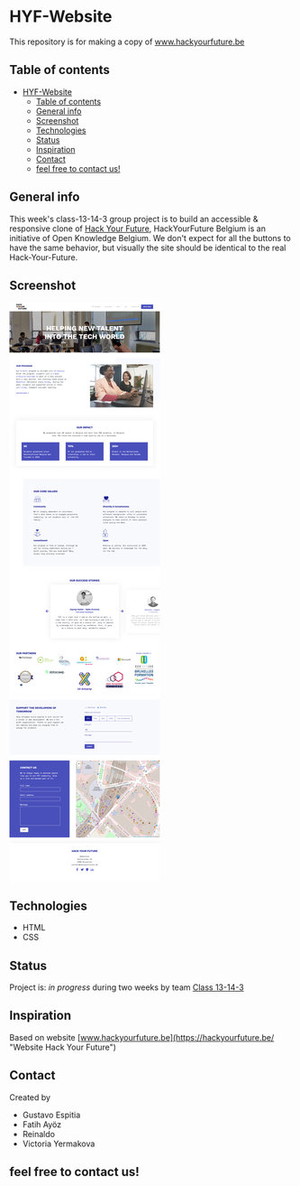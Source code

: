 # HYF-Website
This repository is for making a copy of www.hackyourfuture.be


## Table of contents
- [HYF-Website](#hyf-website)
  - [Table of contents](#table-of-contents)
  - [General info](#general-info)
  - [Screenshot](#screenshot)
  - [Technologies](#technologies)
  - [Status](#status)
  - [Inspiration](#inspiration)
  - [Contact](#contact)
  - [feel free to contact us!](#feel-free-to-contact-us)

## General info
This week's class-13-14-3 group project is to build an accessible & responsive clone of [Hack Your Future](https://hackyourfuture.be/), HackYourFuture Belgium is an initiative of Open Knowledge Belgium. We don't expect for all the buttons to have the same behavior, but visually the site should be identical to the real Hack-Your-Future.

## Screenshot
![Hack Your Future](https://github.com/gustavoaespitia/gustavotest/blob/main/screencapture-hackyourfuture-be-2021-02-14-17_26_48.png "Home-page-Website Hack Your Future")

## Technologies
* HTML
* CSS


## Status
Project is: _in progress_ during two weeks by team [Class 13-14-3](https://hackyourfuturebe.slack.com/archives/C01J9PWM3T5/p1613318619236200 "Class 13-14-3")

## Inspiration
Based on website [www.hackyourfuture.be](https://hackyourfuture.be/ "Website Hack Your Future")

## Contact
Created by 
* Gustavo Espitia
* Fatih Ayöz
* Reinaldo
* Victoria Yermakova

## feel free to contact us!